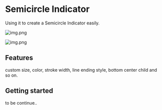 # Semicircle Indicator

Using it to create a Semicircle Indicator easily.

![img.png](https://ibb.co/VqRWc2c)

![img.png](https://ibb.co/)

## Features

custom size, color, stroke width, line ending style, bottom center child and so on.

## Getting started


to be continue..
